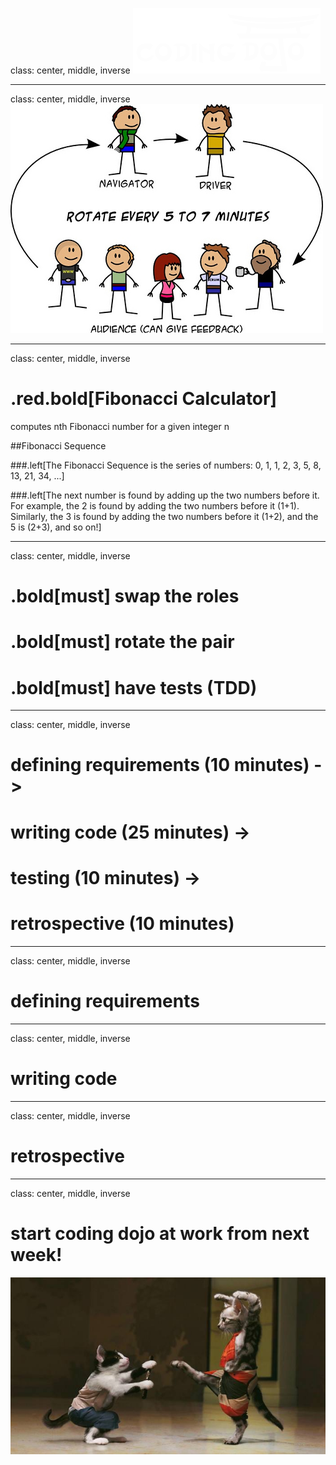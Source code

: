 class: center, middle, inverse
![Default-aligned image](images/coding_dojo_white.png)

---
class: center, middle, inverse
![Default-aligned image](images/dojodesenho.jpg)

<!-- Non-competitive, collaborative, fun environment
All skill levels are welcome
Safe to try new ideas -->

---
class: center, middle, inverse
# .red.bold[Fibonacci Calculator]

computes nth Fibonacci number for a given integer n

##Fibonacci Sequence

###.left[The Fibonacci Sequence is the series of numbers: 
0, 1, 1, 2, 3, 5, 8, 13, 21, 34, ...]

###.left[The next number is found by adding up the two numbers before it. 
For example, the 2 is found by adding the two numbers before it (1+1). Similarly, the 3 is found by adding the two numbers before it (1+2), and the 5 is (2+3), and so on!]

<!-- ---
class: center, middle, inverse
# station 1: .bold[ping-pong]
# station 2: .bold[pomodoro] -->

---
class: center, middle, inverse

# .bold[must] swap the roles
# .bold[must] rotate the pair
# .bold[must] have tests (TDD)

---
class: center, middle, inverse

# defining requirements (10 minutes) -> 
# writing code (25 minutes) -> 
# testing (10 minutes) -> 
# retrospective (10 minutes)
<!-- quick retrospective of the previous session; what went well, what was interesting, what was frustrating -->

---
class: center, middle, inverse
# defining requirements

---
class: center, middle, inverse
# writing code

---
class: center, middle, inverse
# retrospective


---
class: center, middle, inverse
# start coding dojo at work from next week!
![Default-aligned image](images/ninja-cat.jpg)